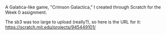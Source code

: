 A Galatica-like game, "Crimson Galactica," I created through Scratch for the Week 0 assignment.

The sb3 was too large to upload (really?), so here is the URL for it: https://scratch.mit.edu/projects/945449101/
